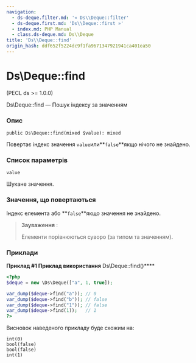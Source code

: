 ```yaml
---
navigation:
  - ds-deque.filter.md: '« Ds\\Deque::filter'
  - ds-deque.first.md: 'Ds\\Deque::first »'
  - index.md: PHP Manual
  - class.ds-deque.md: Ds\\Deque
title: 'Ds\\Deque::find'
origin_hash: ddf652f5224dc9f1fa9671347921941ca401ea50
---
```

# Ds\\Deque::find

(PECL ds >= 1.0.0)

Ds\\Deque::find — Пошук індексу за значенням

### Опис

```methodsynopsis
public Ds\Deque::find(mixed $value): mixed
```

Повертає індекс значення `value`или\*\*`false`\*\*якщо нічого не знайдено.

### Список параметрів

`value`

Шукане значення.

### Значення, що повертаються

Індекс елемента або \*\*`false`\*\*якщо значення не знайдено.

> **Зауваження** :
> 
> Елементи порівнюються суворо (за типом та значенням).

### Приклади

**Приклад #1 Приклад використання** Ds\\Deque::find()\*\*\*\*

```php
<?php
$deque = new \Ds\Deque(["a", 1, true]);

var_dump($deque->find("a")); // 0
var_dump($deque->find("b")); // false
var_dump($deque->find("1")); // false
var_dump($deque->find(1));   // 1
?>
```

Висновок наведеного прикладу буде схожим на:

```
int(0)
bool(false)
bool(false)
int(1)
```
